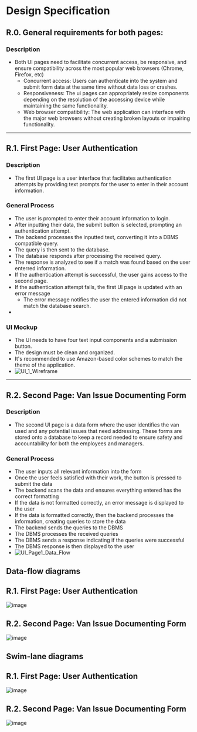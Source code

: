 # Design Specification

## R.0.   General requirements for both pages:
### Description
* Both UI pages need to facilitate concurrent access, be responsive, and ensure compatibility across the most popular web browsers (Chrome, Firefox, etc)
  * Concurrent access: Users can authenticate into the system and submit form data at the same time without data loss or crashes.
  * Responsiveness: The ui pages can appropriately resize components depending on the resolution of the accessing device while maintaining the same functionality.
  * Web browser compatibility: The web application can interface with the major web browsers without creating broken layouts or impairing functionality.
---
## R.1. First Page: User Authentication
### Description
* The first UI page is a user interface that facilitates authentication attempts by providing text prompts for the user to enter in their account information.

### General Process
* The user is prompted to enter their account information to login.
* After inputting their data, the submit button is selected, prompting an authentication attempt.
* The backend processes the inputted text, converting it into a DBMS compatible query.
* The query is then sent to the database.
* The database responds after processing the received query.
* The response is analyzed to see if a match was found based on the user enterred information.
* If the authentication attempt is successful, the user gains access to the second page.
* If the authentication attempt fails, the first UI page is updated with an error message
  * The error message notifies the user the entered information did not match the database search.
* <INSERT DATA FLOW DIAGRAM>
 
### UI Mockup
* The UI needs to have four text input components and a submission button.
* The design must be clean and organized.
* It's recommended to use Amazon-based color schemes to match the theme of the application.
* ![UI_1_Wireframe](https://github.com/user-attachments/assets/a2a99a94-267e-41e7-8d73-b72ce78e07ad)
---
## R.2. Second Page: Van Issue Documenting Form
### Description
* The second UI page is a data form where the user identifies the van used and any potential issues that need addressing. These forms are stored onto a database to keep a record needed to ensure safety and accountability for both the employees and managers.

### General Process
* The user inputs all relevant information into the form
* Once the user feels satisfied with their work, the button is pressed to submit the data
* The backend scans the data and ensures everything entered has the correct formatting
* If the data is not formatted correctly, an error message is displayed to the user
* If the data is formatted correctly, then the backend processes the information, creating queries to store the data
* The backend sends the queries to the DBMS
* The DBMS processes the received queries
* The DBMS sends a response indicating if the queries were successful
* The DBMS response is then displayed to the user
* ![UI_Page1_Data_Flow](https://github.com/user-attachments/assets/542b8b89-ceaa-49d5-b745-c60b8e793bda)

 ## Data-flow diagrams
## R.1. First Page: User Authentication
![image](https://github.com/user-attachments/assets/4323edb5-87c5-4ca3-8ecf-4dba489a6936)
## R.2. Second Page: Van Issue Documenting Form
![image](https://github.com/user-attachments/assets/33409588-ec55-47ec-9e7d-451c3765f40d)

 ## Swim-lane diagrams
## R.1. First Page: User Authentication
![image](https://github.com/user-attachments/assets/4c3b5288-b236-4799-a497-2b72cdf2eb2c)
## R.2. Second Page: Van Issue Documenting Form
![image](https://github.com/user-attachments/assets/2b9bf152-14d6-436d-ac74-d451bf0b5b22)


